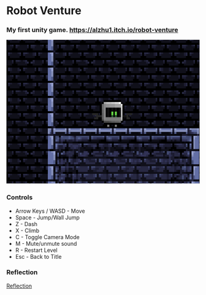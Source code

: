 # Robot Venture

### My first unity game. https://alzhu1.itch.io/robot-venture

![Demo Image](https://github.com/alzhu1/RobotVenture/blob/master/sample.png?raw=true)

### Controls
* Arrow Keys / WASD - Move
* Space - Jump/Wall Jump
* Z - Dash
* X - Climb
* C - Toggle Camera Mode
* M - Mute/unmute sound
* R - Restart Level
* Esc - Back to Title

### Reflection
[Reflection](https://github.com/alzhu1/RobotVenture/edit/master/REFLECTION.md)
